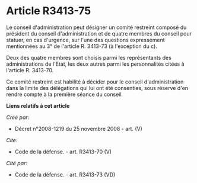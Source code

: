 # Article R3413-75

Le conseil d'administration peut désigner un comité restreint composé du président du conseil d'administration et de quatre
membres du conseil pour statuer, en cas d'urgence, sur l'une des questions expressément mentionnées au 3° de l'article R.
3413-73 (à l'exception du c). 

Deux des quatre membres sont choisis parmi les représentants des administrations de l'Etat, les deux autres parmi les
personnalités citées à l'article R. 3413-70. 

Ce comité restreint est habilité à décider pour le conseil d'administration dans la limite des délégations qui lui ont été
consenties, sous réserve d'en rendre compte à la première séance du conseil.

**Liens relatifs à cet article**

_Créé par_:

  - Décret n°2008-1219 du 25 novembre 2008 - art. (V)

_Cite_:

  - Code de la défense. - art. R3413-70 (V)

_Cité par_:

  - Code de la défense. - art. R3413-73 (VD)
